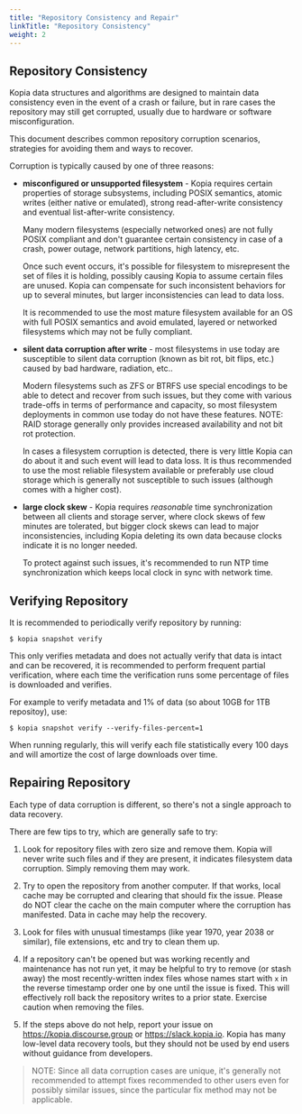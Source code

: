 ```yaml
---
title: "Repository Consistency and Repair"
linkTitle: "Repository Consistency"
weight: 2
---
```


## Repository Consistency

Kopia data structures and algorithms are designed to maintain data consistency even in the event of a crash or failure, but in rare cases the repository may still get corrupted, usually due to hardware or software misconfiguration.

This document describes common repository corruption scenarios, strategies for avoiding them and ways to recover.

Corruption is typically caused by one of three reasons:

* **misconfigured or unsupported filesystem** - Kopia requires certain properties of storage subsystems, including POSIX semantics, atomic writes (either native or emulated), strong read-after-write consistency and eventual list-after-write consistency.

  Many modern filesystems (especially networked ones) are not fully POSIX compliant and don't guarantee certain consistency in case of a crash, power outage, network partitions, high latency, etc. 

  Once such event occurs, it's possible for filesystem to misrepresent the set of files it is holding, possibly causing Kopia to assume certain files are unused. Kopia can compensate for such inconsistent behaviors for up to several minutes, but larger inconsistencies can lead to data loss.

  It is recommended to use the most mature filesystem available for an OS with full POSIX semantics and avoid emulated, layered or networked filesystems which may not be fully compliant.

* **silent data corruption after write** - most filesystems in use today are susceptible to silent data corruption (known as bit rot, bit flips, etc.) caused by bad hardware, radiation, etc..

  Modern filesystems such as ZFS or BTRFS use special encodings to be able to detect and recover from such issues, but they come with various trade-offs in terms of performance and capacity, so most filesystem deployments in common use today do not have these features. NOTE: RAID storage generally only provides increased availability and not bit rot protection.

  In cases a filesystem corruption is detected, there is very little Kopia can do about it and such event will lead to data loss. It is thus recommended to use the most reliable filesystem available or preferably use cloud storage which is generally not susceptible to such issues (although comes with a higher cost).

* **large clock skew** - Kopia requires _reasonable_ time synchronization between all clients and storage server, where clock skews of few minutes are tolerated, but bigger clock skews can lead to major inconsistencies, including Kopia deleting its own data because clocks indicate it is no longer needed.

  To protect against such issues, it's recommended to run NTP time synchronization which keeps local clock in sync with network time.

## Verifying Repository

It is recommended to periodically verify repository by running:

```shell
$ kopia snapshot verify
```

This only verifies metadata and does not actually verify that data is intact and can be recovered, it is recommended to perform frequent partial verification, where each time the verification runs some percentage of files is downloaded and verifies. 

For example to verify metadata and 1% of data (so about 10GB for 1TB repositoy), use:

```shell
$ kopia snapshot verify --verify-files-percent=1
```

When running regularly, this will verify each file statistically every 100 days and will amortize the cost of large downloads over time.

## Repairing Repository

Each type of data corruption is different, so there's not a single approach to data recovery.

There are few tips to try, which are generally safe to try:

1. Look for repository files with zero size and remove them. Kopia will never write such files and if they are present, it indicates filesystem data corruption. Simply removing them may work.

2. Try to open the repository from another computer. If that works, local cache may be corrupted and clearing that should fix the issue. Please do NOT clear the cache on the main computer where the corruption has manifested. Data in cache may help the recovery.

3. Look for files with unusual timestamps (like year 1970, year 2038 or similar), file extensions, etc and try to clean them up.

4. If a repository can't be opened but was working recently and maintenance has not run yet, it may be helpful to try to remove (or stash away) the most recently-written index files whose names start with `x` in the reverse timestamp order one by one until the issue is fixed. This will effectively roll back the repository writes to a prior state. Exercise caution when removing the files.

5. If the steps above do not help, report your issue on https://kopia.discourse.group or https://slack.kopia.io. Kopia has many low-level data recovery tools, but they should not be used by end users without guidance from developers.

>NOTE: Since all data corruption cases are unique, it's generally not recommended to attempt fixes recommended to other users even for possibly similar issues, since the particular fix method may not be applicable. 


